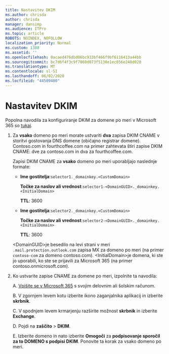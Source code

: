 ```yaml
---
title: Nastavitev DKIM
ms.author: chrisda
author: chrisda
manager: dansimp
ms.audience: ITPro
ms.topic: article
ROBOTS: NOINDEX, NOFOLLOW
localization_priority: Normal
ms.custom: 1388
ms.assetid: ''
ms.openlocfilehash: 0acaed476dbd06bc933bf466f9bf6116413a44bb
ms.sourcegitcommit: bc7d6f4f3c9f7060d073f5130e1ec856e248d020
ms.translationtype: MT
ms.contentlocale: sl-SI
ms.lasthandoff: 06/02/2020
ms.locfileid: "44509400"
---
```

# <a name="setup-dkim"></a>Nastavitev DKIM

Popolna navodila za konfiguriranje DKIM za domene po meri v Microsoft 365 so [tukaj](https://docs.microsoft.com/microsoft-365/security/office-365-security/use-dkim-to-validate-outbound-email#steps-you-need-to-do-to-manually-set-up-dkim).

1. Za **vsako** domeno po meri morate ustvariti **dva** zapisa DKIM CNAME v storitvi gostovanja DNS domene (običajno registrar domene). Contoso.com in fourthcoffee.com na primer zahtevata štiri zapise DKIM CNAME: dve za contoso.com in dva za fourthcoffee.com.

   Zapisi DKIM CNAME za **vsako** domeno po meri uporabljajo naslednje formate:

   - **Ime gostitelja**:`selector1._domainkey.<CustomDomain>`

     **Točke za naslov ali vrednost**:`selector1-<DomainGUID>._domainkey.<InitialDomain>`

     **TTL**: 3600

   - **Ime gostitelja**:`selector2._domainkey.<CustomDomain>`

     **Točke za naslov ali vrednost**:`selector2-<DomainGUID>._domainkey.<InitialDomain>`

     **TTL**: 3600

   \<DomainGUID\>je besedilo na levi strani v meri `.mail.protection.outlook.com` zapisa MX za domeno po meri (na primer `contoso-com` za domeno contoso.com). \<InitialDomain\>je domena, ki ste jo uporabili, ko ste se prijavili za Microsoft 365 (na primer contoso.onmicrosoft.com).

2. Ko ustvarite zapise CNAME za domene po meri, izpolnite ta navodila:

   A. [Vpišite se v Microsoft 365](https://support.office.microsoft.com/article/e9eb7d51-5430-4929-91ab-6157c5a050b4) s svojim delovnim ali šolskim računom.

   B. V zgornjem levem kotu izberite ikono zaganjalnika aplikacij in izberite **skrbnik**.

   C. V spodnjem levem krmarjenju razširite možnost **skrbnik** in izberite **Exchange**.

   D. Pojdi na **zaščito**  >  **DKIM**.

   E. Izberite domeno in nato izberite **Omogoči** za **podpisovanje sporočil za to DOMENO s podpisi DKIM**. Ponovite ta korak za vsako domeno po meri.
